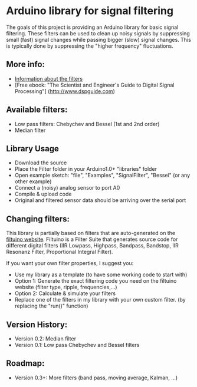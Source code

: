 # Arduino library for signal filtering
The goals of this project is providing an Arduino library for basic signal filtering.
These filters can be used to clean up noisy signals by suppressing small (fast) signal changes while passing bigger (slow) signal changes. 
This is typically done by suppressing the "higher frequency" fluctuations.

## More info:
 * [Information about the filters](https://github.com/jeroendoggen/Arduino-signal-filtering-library/wiki/Signal-Filtering-Basics)
 * [Free ebook: "The Scientist and Engineer's Guide to Digital Signal Processing"] (http://www.dspguide.com)

## Available filters:
 * Low pass filters: Chebychev and Bessel (1st and 2nd order)
 * Median filter

## Library Usage
 * Download the source
 * Place the Filter folder in your Arduino1.0+ "libraries" folder
 * Open example sketch: "file", "Examples", "SignalFilter", "Bessel" (or any other example)
 * Connect a (noisy) analog sensor to port A0
 * Compile & upload code
 * Original and filtered sensor data should be arriving over the serial port

## Changing filters:
This library is partially based on filters that are auto-generated on the [filtuino website](http://www.schwietering.com/jayduino/filtuino/).
Filtuino is a Filter Suite that generates source code for different digital filters (IIR Lowpass, Highpass, Bandpass, Bandstop, IIR Resonanz Filter, Proportional Integral Filter).

If you want your own filter properties, I suggest you:
 * Use my library as a template (to have some working code to start with)
 * Option 1: Generate the exact filtering code you need on the filtuino website (filter type, ripple, frequencies,...)
 * Option 2: Calculate & simulate your filters
 * Replace one of the filters in my library with your own custom filter. (by replacing the "run()" function)

## Version History:
 * Version 0.2: Median filter
 * Version 0.1: Low pass Chebychev and Bessel filters

## Roadmap:
 * Version 0.3+: More filters (band pass, moving average, Kalman, ...)                                             
